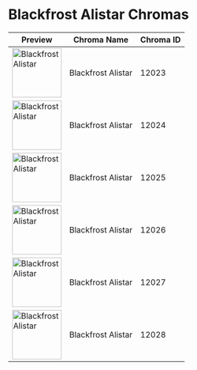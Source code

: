 # Blackfrost Alistar Chromas

| Preview | Chroma Name | Chroma ID |
|---|---|---|
| <img src='https://raw.communitydragon.org/latest/plugins/rcp-be-lol-game-data/global/default/v1/champion-chroma-images/12/12023.png' alt='Blackfrost Alistar' width='100'> | Blackfrost Alistar | 12023 |
| <img src='https://raw.communitydragon.org/latest/plugins/rcp-be-lol-game-data/global/default/v1/champion-chroma-images/12/12024.png' alt='Blackfrost Alistar' width='100'> | Blackfrost Alistar | 12024 |
| <img src='https://raw.communitydragon.org/latest/plugins/rcp-be-lol-game-data/global/default/v1/champion-chroma-images/12/12025.png' alt='Blackfrost Alistar' width='100'> | Blackfrost Alistar | 12025 |
| <img src='https://raw.communitydragon.org/latest/plugins/rcp-be-lol-game-data/global/default/v1/champion-chroma-images/12/12026.png' alt='Blackfrost Alistar' width='100'> | Blackfrost Alistar | 12026 |
| <img src='https://raw.communitydragon.org/latest/plugins/rcp-be-lol-game-data/global/default/v1/champion-chroma-images/12/12027.png' alt='Blackfrost Alistar' width='100'> | Blackfrost Alistar | 12027 |
| <img src='https://raw.communitydragon.org/latest/plugins/rcp-be-lol-game-data/global/default/v1/champion-chroma-images/12/12028.png' alt='Blackfrost Alistar' width='100'> | Blackfrost Alistar | 12028 |
